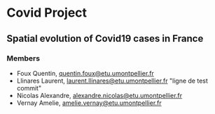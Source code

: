 # Covid Project
## Spatial evolution of Covid19 cases in France

### Members

- Foux Quentin, quentin.foux@etu.umontpellier.fr
- Llinares Laurent, laurent.llinares@etu.umontpellier.fr "ligne de test commit"
- Nicolas Alexandre, alexandre.nicolas@etu.umontpellier.fr
- Vernay Amelie, amelie.vernay@etu.umontpellier.fr
